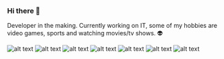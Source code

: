 ### Hi there 👋
Developer in the making.
Currently working on IT, some of my hobbies are video games, sports and watching movies/tv shows. 👽



![alt text](https://img.shields.io/badge/HTML5-E34F26?style=for-the-badge&logo=html5&logoColor=white)
![alt text](https://img.shields.io/badge/CSS3-1572B6?style=for-the-badge&logo=css3&logoColor=white)
![alt text]([https://img.shields.io/badge/JavaScript-F7DF1E?style=for-the-badge&logo=javascript&logoColor=black](https://img.shields.io/badge/JavaScript-323330?style=for-the-badge&logo=javascript&logoColor=F7DF1E))
![alt text]()
![alt text]()
![alt text](https://img.shields.io/badge/React-20232A?style=for-the-badge&logo=react&logoColor=61DAFB)
![alt text](https://img.shields.io/badge/Node.js-43853D?style=for-the-badge&logo=node.js&logoColor=white)



<!--
**nicowhite/nicowhite** is a ✨ _special_ ✨ repository because its `README.md` (this file) appears on your GitHub profile.

Here are some ideas to get you started:

- 🔭 I’m currently working on ...
- 🌱 I’m currently learning ...
- 👯 I’m looking to collaborate on ...
- 🤔 I’m looking for help with ...
- 💬 Ask me about ...
- 📫 How to reach me: ...
- 😄 Pronouns: ...
- ⚡ Fun fact: ...
-->

